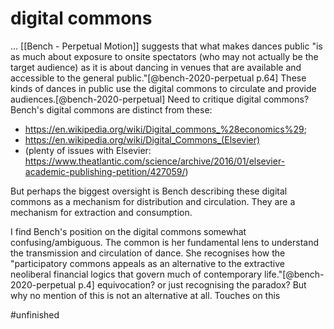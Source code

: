 # digital commons

... [[Bench - Perpetual Motion]] suggests that what makes dances public "is as much about exposure to onsite spectators (who may not actually be the target audience) as it is about dancing in venues that are available and accessible to the general public."[@bench-2020-perpetual p.64] These kinds of dances in public use the digital commons to circulate and provide audiences.[@bench-2020-perpetual] Need to critique digital commons? Bench's digital commons are distinct from these: 

- <https://en.wikipedia.org/wiki/Digital_commons_%28economics%29>; 
- <https://en.wikipedia.org/wiki/Digital_Commons_(Elsevier)> 
- (plenty of issues with Elsevier: <https://www.theatlantic.com/science/archive/2016/01/elsevier-academic-publishing-petition/427059/>)

But perhaps the biggest oversight is Bench describing these digital commons as a mechanism for distribution and circulation. They are a mechanism for extraction and consumption. 

I find Bench's position on the digital commons somewhat confusing/ambiguous. The common is her fundamental lens to understand the transmission and circulation of dance. She recognises how the "participatory commons appeals as an alternative to the extractive neoliberal financial logics that govern much of contemporary life."[@bench-2020-perpetual p.4] equivocation? or just recognising the paradox? But why no mention of this is not an alternative at all. Touches on this 

#unfinished 


